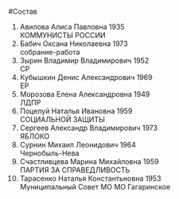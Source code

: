 #Состав
1. Авилова Алиса Павловна 1935   
    КОММУНИСТЫ РОССИИ
2. Бабич Оксана Николаевна 1973   
    собрание-работа
3. Зырин Владимир Владимирович 1952   
    СР
4. Кубышкин Денис Александрович 1969   
    ЕР
5. Морозова Елена Александровна 1949   
    ЛДПР
6. Поцелуй Наталья Ивановна 1959   
    СОЦИАЛЬНОЙ ЗАЩИТЫ
7. Сергеев Александр Владимирович 1973   
    ЯБЛОКО
8. Сурнин Михаил Леонидович 1964   
    Чернобыль-Нева
9. Счастливцева Марина Михайловна 1959   
    ПАРТИЯ ЗА СПРАВЕДЛИВОСТЬ
10. Тарасенко Наталья Константьновна 1953   
    Муниципальный Совет МО МО Гагаринское
